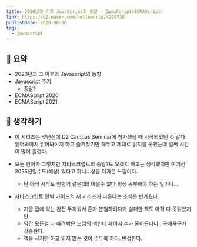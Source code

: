 ```yaml
---
title: 2020년과 이후 JavaScript의 동향 - JavaScript(ECMAScript)
link: https://d2.naver.com/helloworld/4268738
publishDate: 2020-08-06
tags:
  - javascript
---
```

## 📝 요약

- 2020년과 그 이후의 Javascript의 동향 
- Javascript 주기
    - 종말? 
- ECMAScript 2020
- ECMAScript 2021


## 🤔 생각하기 
- 이 시리즈는 몇년전에 D2 Campus Seminar에 참가했을 때 시작되었던 것 같다. 읽어봐야지 읽어봐야지 하고 즐겨찾기만 해두고 제대로 읽지를 못했는데 벌써 시간이 많이 흘렀다.   
- 모든 언어가 그렇지만 자바스크립트의 종말?도 오겠지 하고는 생각했지만 여기선 2035년일수도(예상) 있다고 하니...성큼 다가온 느낌이다.   
    - 난 아직 시작도 안한거 같은데!! 어쩔수 없다 평생 공부해야 하는 일이니...

- 자바스크립트 완벽 가이드의 새 시리즈가 나온다는 소식은 반가웠다.
    - 지금 집에 있는 완전 두꺼워서 혼자 분철하려다가 실패한 책도 아직 다 못읽었지만...
    - 약간 모든걸 다 때려박은 느낌의 책인데 페이지 수가 줄어든다니.. 구매욕구가 상승한다. 
    - 책을 사기만 하고 읽지 않는 것이 수두룩 하다. 반성한다. 
